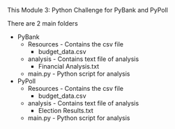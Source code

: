 This Module 3: Python Challenge for PyBank and PyPoll

There are 2 main folders
- PyBank
    - Resources - Contains the csv file
        - budget_data.csv
    - analysis - Contains text file of analysis
        - Financial Analysis.txt
    - main.py - Python script for analysis
- PyPoll
    - Resources - Contains the csv file
        - budget_data.csv
    - analysis - Contains text file of analysis
        - Election Results.txt
    - main.py - Python script for analysis